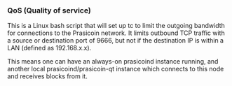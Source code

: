 ### QoS (Quality of service) ###

This is a Linux bash script that will set up tc to limit the outgoing bandwidth for connections to the Prasicoin network. It limits outbound TCP traffic with a source or destination port of 9666, but not if the destination IP is within a LAN (defined as 192.168.x.x).

This means one can have an always-on prasicoind instance running, and another local prasicoind/prasicoin-qt instance which connects to this node and receives blocks from it.
